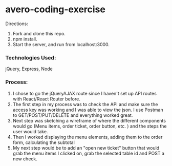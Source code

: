 # avero-coding-exercise

Directions:

1. Fork and clone this repo.
2. npm install.
3. Start the server, and run from localhost:3000.




### Technologies Used:

jQuery, Express, Node



### Process:

1. I chose to go the jQueryAJAX route since I haven't set up API routes with React/React Router before. 
2. The first step in my process was to check the API and make sure the access key was working and I was able to view the json. I use Postman to GET/POST/PUT/DELETE and everything worked great. 
3. Next step was sketching a wireframe of where the different components would go (Menu items, order ticket, order button, etc. ) and the steps the user would take.
4. Then I worked displaying the menu elements, adding them to the order form, calculating the subtotal
5. My next step would be to add an "open new ticket" button that would grab the menu items I clicked on, grab the  selected table id and POST a new check. 



